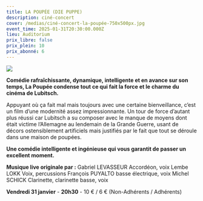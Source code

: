 ```yaml
---
title: LA POUPÉE (DIE PUPPE)
description: ciné-concert
cover: /medias/ciné-concert-la-poupée-750x500px.jpg
event_time: 2025-01-31T20:30:00.000Z
lieu: Auditorium
prix_libre: false
prix_plein: 10
prix_abonné: 6
---
```

![](/medias/ciné-concert-la-poupée-750x500px.jpg)

**Comédie rafraîchissante, dynamique, intelligente et en avance sur son temps, La Poupée condense tout ce qui fait la force et le charme du cinéma de Lubitsch.** 

Appuyant où ça fait mal mais toujours avec une certaine bienveillance, c’est un film d’une modernité assez impressionnante. Un tour de force d’autant plus réussi car Lubitsch a su composer avec le manque de moyens dont était victime l’Allemagne au lendemain de la Grande Guerre, usant de décors ostensiblement artificiels mais justifiés par le fait  que tout se déroule dans une maison de poupées. 

**Une comédie intelligente et ingénieuse qui vous garantit de passer un excellent moment.**

**Musique live originale par :** 
Gabriel LEVASSEUR Accordéon, voix
Lembe LOKK Voix, percussions
François PUYALTO basse électrique, voix
Michel SCHICK Clarinette, clarinette basse, voix

**Vendredi 31 janvier** - **20h30** - 10 € / 6 € (Non-Adhérents / Adhérents)